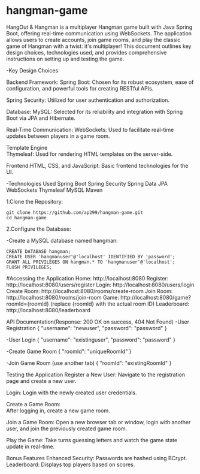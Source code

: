 # hangman-game
 
HangOut & Hangman is a multiplayer Hangman game built with Java Spring Boot, offering real-time communication using WebSockets. The application allows users to create accounts, join game rooms, and play the classic game of Hangman with a twist: it's multiplayer! This document outlines key design choices, technologies used, and provides comprehensive instructions on setting up and testing the game.

-Key Design Choices

  Backend Framework:
  Spring Boot: Chosen for its robust ecosystem, ease of configuration, and powerful tools for creating RESTful APIs.
  
  Spring Security: Utilized for user authentication and authorization.
  
  Database:
  MySQL: Selected for its reliability and integration with Spring Boot via JPA and Hibernate.
  
  Real-Time Communication:
      WebSockets: Used to facilitate real-time updates between players in a game room.
  
  Template Engine  
      Thymeleaf: Used for rendering HTML templates on the server-side.
  
  Frontend:HTML, CSS, and JavaScript: Basic frontend technologies for the UI.

-Technologies Used
    Spring Boot
    Spring Security
    Spring Data JPA
    WebSockets
    Thymeleaf
    MySQL
    Maven


1.Clone the Repository:

    git clone https://github.com/ap299/hangman-game.git
    cd hangman-game

2.Configure the Database:

  -Create a MySQL database named hangman:

    CREATE DATABASE hangman;
    CREATE USER 'hangmanuser'@'localhost' IDENTIFIED BY 'password';
    GRANT ALL PRIVILEGES ON hangman.* TO 'hangmanuser'@'localhost';
    FLUSH PRIVILEGES;

#Accessing the Application
    Home: http://localhost:8080
    Register: http://localhost:8080/users/register
    Login: http://localhost:8080/users/login
    Create Room: http://localhost:8080/rooms/create-room
    Join Room: http://localhost:8080/rooms/join-room
    Game: http://localhost:8080/game?roomId={roomId} (replace {roomId} with the actual room ID)
    Leaderboard: http://localhost:8080/leaderboard

API Documentation(Response: 200 OK on success, 404 Not Found)
  -User Registration
    {
    "username": "newuser",
    "password": "password"
    }

  -User Login
    {
    "username": "existinguser",
    "password": "password"
    }

  -Create Game Room
    {
    "roomId": "uniqueRoomId"
    }

  -Join Game Room (use another tab)
    {
    "roomId": "existingRoomId"
    }

Testing the Application
  Register a New User:
    Navigate to the registration page and create a new user.
  
  Login: 
    Login with the newly created user credentials.
  
  Create a Game Room:  
    After logging in, create a new game room.
  
  Join a Game Room:
    Open a new browser tab or window, login with another user, and join the previously created game room.
  
  Play the Game: 
    Take turns guessing letters and watch the game state update in real-time.

Bonus Features
  Enhanced Security: Passwords are hashed using BCrypt.
  Leaderboard: Displays top players based on scores.
  




